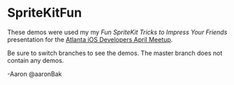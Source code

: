 SpriteKitFun
============

These demos were used my my *Fun SpriteKit Tricks to Impress Your Friends* presentation for the [Atlanta iOS Developers April Meetup](http://www.meetup.com/iosatlanta/events/170723732/).

Be sure to switch branches to see the demos. The master branch does not contain any demos.

-Aaron
@aaronBak

